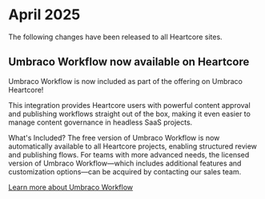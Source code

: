 # April 2025
The following changes have been released to all Heartcore sites.

## Umbraco Workflow now available on Heartcore
Umbraco Workflow is now included as part of the offering on Umbraco Heartcore!

This integration provides Heartcore users with powerful content approval and publishing workflows straight out of the box, making it even easier to manage content governance in headless SaaS projects.

What's Included?
The free version of Umbraco Workflow is now automatically available to all Heartcore projects, enabling structured review and publishing flows.
For teams with more advanced needs, the licensed version of Umbraco Workflow—which includes additional features and customization options—can be acquired by contacting our sales team.

[Learn more about Umbraco Workflow](https://umbraco.com/products/add-ons/workflow/)
